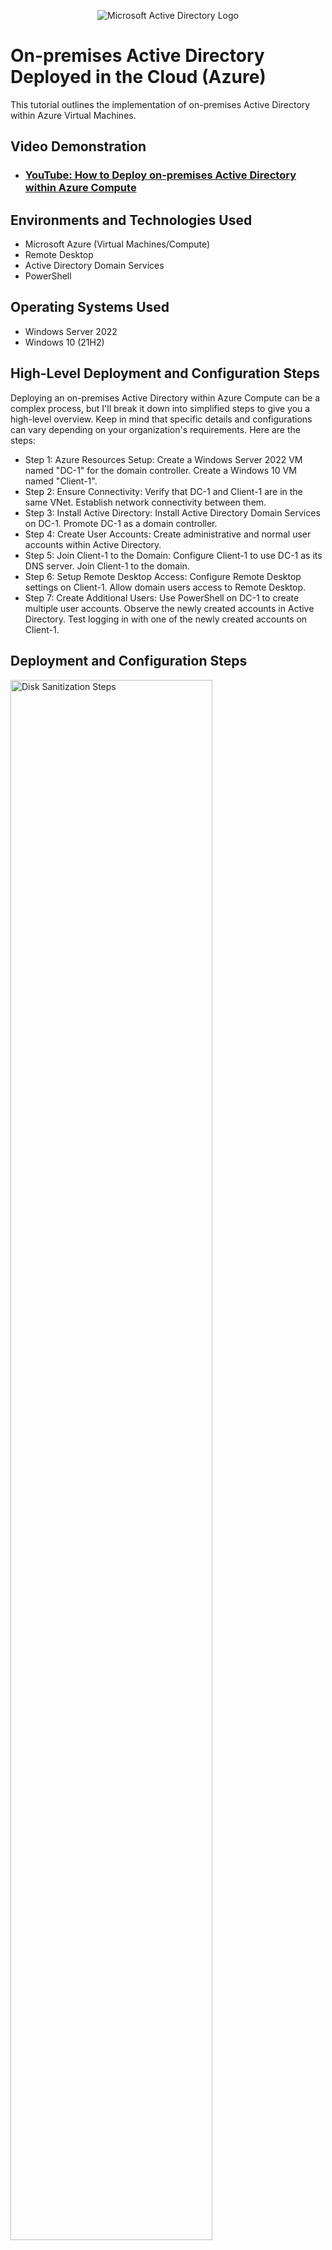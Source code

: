 <p align="center">
<img src="https://i.imgur.com/pU5A58S.png" alt="Microsoft Active Directory Logo"/>
</p>

<h1>On-premises Active Directory Deployed in the Cloud (Azure)</h1>
This tutorial outlines the implementation of on-premises Active Directory within Azure Virtual Machines.<br />


<h2>Video Demonstration</h2>

- ### [YouTube: How to Deploy on-premises Active Directory within Azure Compute](https://www.youtube.com)

<h2>Environments and Technologies Used</h2>

- Microsoft Azure (Virtual Machines/Compute)
- Remote Desktop
- Active Directory Domain Services
- PowerShell

<h2>Operating Systems Used </h2>

- Windows Server 2022
- Windows 10 (21H2)

<h2>High-Level Deployment and Configuration Steps</h2>

<p>Deploying an on-premises Active Directory within Azure Compute can be a complex process, but I'll break it down into simplified steps to give you a high-level overview. Keep in mind that specific details and configurations can vary depending on your organization's requirements. Here are the steps:</p>

<ul>
  <li>Step 1: Azure Resources Setup: Create a Windows Server 2022 VM named "DC-1" for the domain controller. Create a Windows 10 VM named "Client-1".</li>
  <li>Step 2: Ensure Connectivity: Verify that DC-1 and Client-1 are in the same VNet. Establish network connectivity between them.</li>
  <li>Step 3: Install Active Directory: Install Active Directory Domain Services on DC-1. Promote DC-1 as a domain controller.</li>
  <li>Step 4: Create User Accounts: Create administrative and normal user accounts within Active Directory.</li>
  <li>Step 5: Join Client-1 to the Domain: Configure Client-1 to use DC-1 as its DNS server. Join Client-1 to the domain.</li>
  <li>Step 6: Setup Remote Desktop Access: Configure Remote Desktop settings on Client-1. Allow domain users access to Remote Desktop.</li>
  <li>Step 7: Create Additional Users: Use PowerShell on DC-1 to create multiple user accounts. Observe the newly created accounts in Active Directory. Test logging in with one of the newly created accounts on Client-1.</li>
</ul> 

<h2>Deployment and Configuration Steps</h2>

<p>
<img src="https://i.imgur.com/DJmEXEB.png" height="80%" width="80%" alt="Disk Sanitization Steps"/>
</p>
<h3>Step1: Setup Resources in Azure</h3>
  <ol>
    <li>Deploy a Domain Controller VM (Windows Server 2022) named “DC-1”. Take note of the Resource Group and Virtual Network (Vnet) that get created at this time. We will use them when we create our Client VM later.
</li>
    <li>To configure DC-1's NIC (Network Interface Card) with a static private IP address, access the Network Interface settings for DC-1. Within the Network Interface settings, locate the IP Configurations section, specifically focusing on "ipconfig1." In this context, you will have the ability to precisely define and set the Private IP address as static. (See pic for details.) </li>
    <li>Create the Client VM (Windows 10) named “Client-1”. Use the same Resource Group and Vnet that was created in Step 1.</li>
    <li>Ensure that both VMs are in the same Vnet.</li>
  </ol>
<br />

<p>
<img src="https://i.imgur.com/dMIuL2z.png" height="80%" width="80%" alt="Static IP Address"/>
</p>

<h3>Step 2: Ensure Connectivity</h3>
  <ol>
    <li>Access the Client-1 VM through a Remote Desktop connection.</li>
    <li>Verify network connectivity by initiating a ping operation from Client-1 to DC-1's private IP address. To achieve this, open a command-line interface, such as Command Prompt, and execute the command: `ping -t [private IP of DC-1]`. Initially, this command is expected to result in timeouts.</li>
    <li>Enable ICMPv4 Echo Request within the Windows Firewall settings on DC-1. (See image below for details.) This action is essential to facilitate successful pinging between Client-1 and DC-1. Note the change in ping status.</li>
  </ol>
<br />

<p>
<img src="https://i.imgur.com/hTS1hEg.png" height="80%" width="80%" alt="Enable ICMPv4 Echo Request"/>
</p>
<p>
<img src="https://i.imgur.com/JmWVcud.png" height="80%" width="80%" alt="Successful Ping"/>
</p>

<h3>Step 3: Install Active Directory</h3>
  <ol>
    <li>Open Server Manager. Add the "Active Directory Domain Services" role. (See image below for details.) Click through to proceed with the installation.</li>
    <li>After completing the installation, proceed to promote DC-1 to a domain controller. Look for the caution triangle symbol with an exclamation point ('!'). Click on it to initiate the promotion process. Select the option to add a new forest and specify the forest name as 'mydomain.com.' Additionally, configure DNS options and any other necessary settings.</li>
    <li>DC-1 will automatically restart upon completion. After the restart, log in using a domain user account (e.g., mydomain.com\labuser).</li>
    <li></li>
    <li></li>
  </ol>
<p>
Lorem ipsum dolor sit amet, consectetur adipiscing elit, sed do eiusmod tempor incididunt ut labore et dolore magna aliqua. Ut enim ad minim veniam, quis nostrud exercitation ullamco laboris nisi ut aliquip ex ea commodo consequat. Duis aute irure dolor in reprehenderit in voluptate velit esse cillum dolore eu fugiat nulla pariatur.
</p>
<br />
